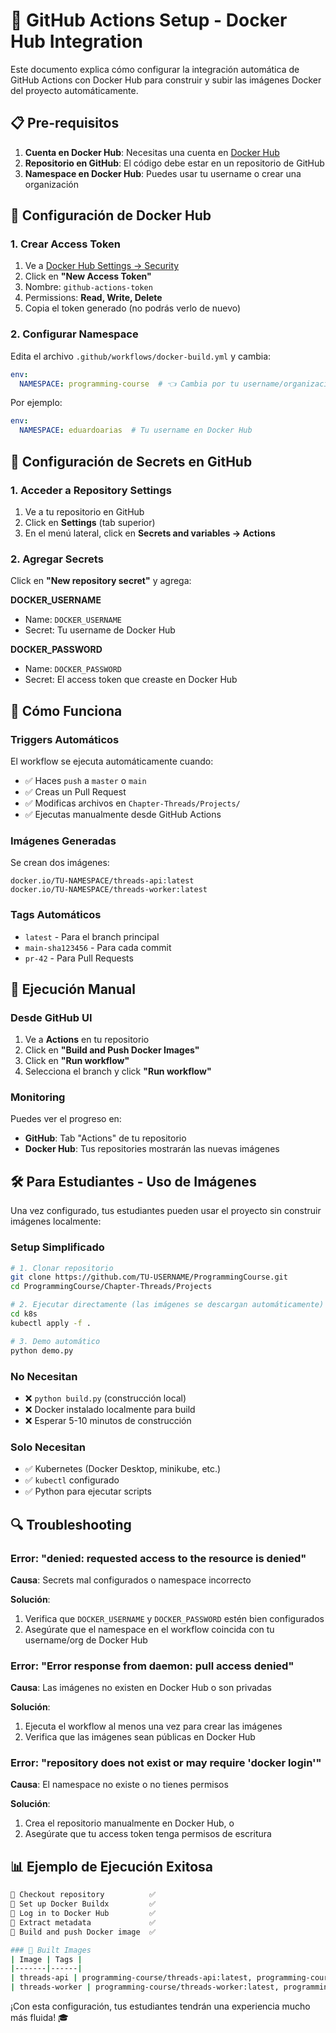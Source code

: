 # 🚀 GitHub Actions Setup - Docker Hub Integration

Este documento explica cómo configurar la integración automática de GitHub Actions con Docker Hub para construir y subir las imágenes Docker del proyecto automáticamente.

## 📋 Pre-requisitos

1. **Cuenta en Docker Hub**: Necesitas una cuenta en [Docker Hub](https://hub.docker.com)
2. **Repositorio en GitHub**: El código debe estar en un repositorio de GitHub
3. **Namespace en Docker Hub**: Puedes usar tu username o crear una organización

## 🔧 Configuración de Docker Hub

### 1. Crear Access Token

1. Ve a [Docker Hub Settings → Security](https://hub.docker.com/settings/security)
2. Click en **"New Access Token"**
3. Nombre: `github-actions-token`
4. Permissions: **Read, Write, Delete**
5. Copia el token generado (no podrás verlo de nuevo)

### 2. Configurar Namespace

Edita el archivo `.github/workflows/docker-build.yml` y cambia:

```yaml
env:
  NAMESPACE: programming-course  # 👈 Cambia por tu username/organización
```

Por ejemplo:
```yaml
env:
  NAMESPACE: eduardoarias  # Tu username en Docker Hub
```

## 🔑 Configuración de Secrets en GitHub

### 1. Acceder a Repository Settings

1. Ve a tu repositorio en GitHub
2. Click en **Settings** (tab superior)
3. En el menú lateral, click en **Secrets and variables → Actions**

### 2. Agregar Secrets

Click en **"New repository secret"** y agrega:

**DOCKER_USERNAME**
- Name: `DOCKER_USERNAME`
- Secret: Tu username de Docker Hub

**DOCKER_PASSWORD**  
- Name: `DOCKER_PASSWORD`
- Secret: El access token que creaste en Docker Hub

## 🎯 Cómo Funciona

### Triggers Automáticos

El workflow se ejecuta automáticamente cuando:

- ✅ Haces `push` a `master` o `main`
- ✅ Creas un Pull Request
- ✅ Modificas archivos en `Chapter-Threads/Projects/`
- ✅ Ejecutas manualmente desde GitHub Actions

### Imágenes Generadas

Se crean dos imágenes:

```
docker.io/TU-NAMESPACE/threads-api:latest
docker.io/TU-NAMESPACE/threads-worker:latest
```

### Tags Automáticos

- `latest` - Para el branch principal
- `main-sha123456` - Para cada commit
- `pr-42` - Para Pull Requests

## 🚀 Ejecución Manual

### Desde GitHub UI

1. Ve a **Actions** en tu repositorio
2. Click en **"Build and Push Docker Images"**
3. Click en **"Run workflow"**
4. Selecciona el branch y click **"Run workflow"**

### Monitoring

Puedes ver el progreso en:
- **GitHub**: Tab "Actions" de tu repositorio  
- **Docker Hub**: Tus repositories mostrarán las nuevas imágenes

## 🛠️ Para Estudiantes - Uso de Imágenes

Una vez configurado, tus estudiantes pueden usar el proyecto sin construir imágenes localmente:

### Setup Simplificado

```bash
# 1. Clonar repositorio
git clone https://github.com/TU-USERNAME/ProgrammingCourse.git
cd ProgrammingCourse/Chapter-Threads/Projects

# 2. Ejecutar directamente (las imágenes se descargan automáticamente)
cd k8s
kubectl apply -f .

# 3. Demo automático
python demo.py
```

### No Necesitan

- ❌ `python build.py` (construcción local)
- ❌ Docker instalado localmente para build
- ❌ Esperar 5-10 minutos de construcción

### Solo Necesitan

- ✅ Kubernetes (Docker Desktop, minikube, etc.)
- ✅ `kubectl` configurado
- ✅ Python para ejecutar scripts

## 🔍 Troubleshooting

### Error: "denied: requested access to the resource is denied"

**Causa**: Secrets mal configurados o namespace incorrecto

**Solución**:
1. Verifica que `DOCKER_USERNAME` y `DOCKER_PASSWORD` estén bien configurados
2. Asegúrate que el namespace en el workflow coincida con tu username/org de Docker Hub

### Error: "Error response from daemon: pull access denied"

**Causa**: Las imágenes no existen en Docker Hub o son privadas

**Solución**:
1. Ejecuta el workflow al menos una vez para crear las imágenes
2. Verifica que las imágenes sean públicas en Docker Hub

### Error: "repository does not exist or may require 'docker login'"

**Causa**: El namespace no existe o no tienes permisos

**Solución**:
1. Crea el repositorio manualmente en Docker Hub, o
2. Asegúrate que tu access token tenga permisos de escritura

## 📊 Ejemplo de Ejecución Exitosa

```bash
🔄 Checkout repository          ✅
🐳 Set up Docker Buildx         ✅  
🔑 Log in to Docker Hub         ✅
📝 Extract metadata             ✅
🔨 Build and push Docker image  ✅

### 🎯 Built Images
| Image | Tags |
|-------|------|
| threads-api | programming-course/threads-api:latest, programming-course/threads-api:main-abc1234 |
| threads-worker | programming-course/threads-worker:latest, programming-course/threads-worker:main-abc1234 |
```

¡Con esta configuración, tus estudiantes tendrán una experiencia mucho más fluida! 🎓